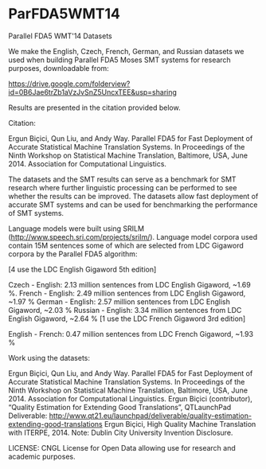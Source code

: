 # ParFDA5WMT14
Parallel FDA5 WMT'14 Datasets

We make the English, Czech, French, German, and Russian datasets we used when building Parallel FDA5 Moses SMT systems for research purposes, downloadable from:

https://drive.google.com/folderview?id=0B6Jae6trZb1aVzJvSnZ5UncxTEE&usp=sharing

Results are presented in the citation provided below.

Citation:

Ergun Biçici, Qun Liu, and Andy Way. Parallel FDA5 for Fast Deployment of Accurate Statistical Machine Translation Systems. In Proceedings of the Ninth Workshop on Statistical Machine Translation, Baltimore, USA, June 2014. Association for Computational Linguistics.

The datasets and the SMT results can serve as a benchmark for SMT research where further linguistic processing can be performed to see whether the results can be improved. The datasets allow fast deployment of accurate SMT systems and can be used for benchmarking the performance of SMT systems.

Language models were built using SRILM (http://www.speech.sri.com/projects/srilm/). Language model corpora used contain 15M sentences some of which are selected from LDC Gigaword corpora by the Parallel FDA5 algorithm:

[4 use the LDC English Gigaword 5th edition]

Czech - English: 2.13 million sentences from LDC English Gigaword, ~1.69 %.
French - English: 2.49 million sentences from LDC English Gigaword, ~1.97 %
German - English: 2.57 million sentences from LDC English Gigaword, ~2.03 %
Russian - English: 3.34 million sentences from LDC English Gigaword, ~2.64 %
[1 use the LDC French Gigaword 3rd edition]

English - French: 0.47 million sentences from LDC French Gigaword, ~1.93 %

Work using the datasets:

Ergun Biçici, Qun Liu, and Andy Way. Parallel FDA5 for Fast Deployment of Accurate Statistical Machine Translation Systems. In Proceedings of the Ninth Workshop on Statistical Machine Translation, Baltimore, USA, June 2014. Association for Computational Linguistics.
Ergun Biçici (contributor), “Quality Estimation for Extending Good Translations”, QTLaunchPad Deliverable: http://www.qt21.eu/launchpad/deliverable/quality-estimation-extending-good-translations
Ergun Biçici, High Quality Machine Translation with ITERPE, 2014. Note: Dublin City University Invention Disclosure.

LICENSE: CNGL License for Open Data allowing use for research and academic purposes.
